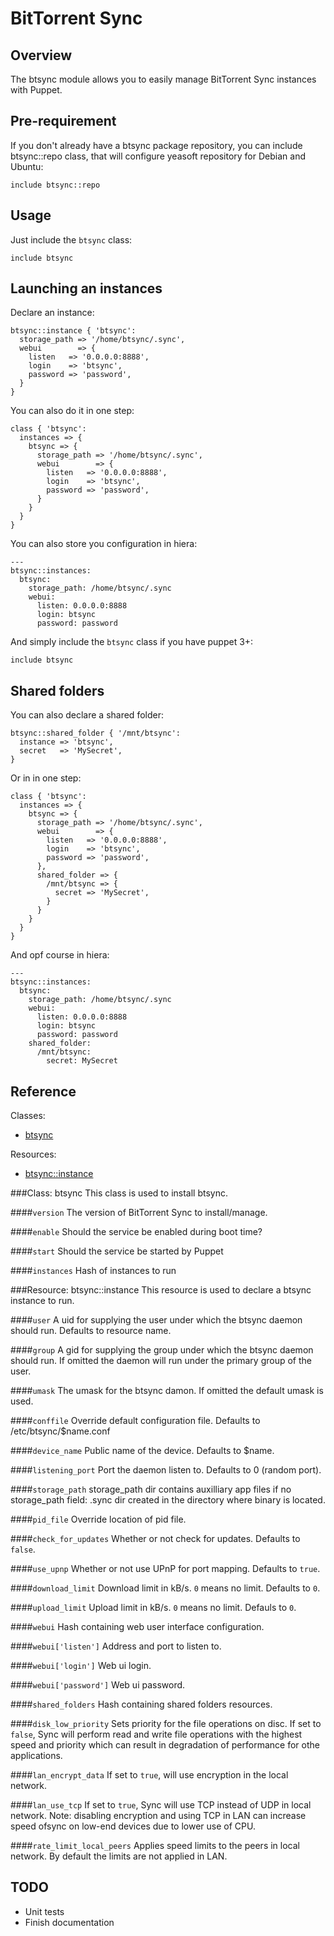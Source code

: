 BitTorrent Sync
===============

Overview
--------

The btsync module allows you to easily manage BitTorrent Sync instances with Puppet.

Pre-requirement
---------------

If you don't already have a btsync package repository, you can include btsync::repo class, that will configure yeasoft repository for Debian and Ubuntu:

    include btsync::repo


Usage
-----

Just include the `btsync` class:

    include btsync

Launching an instances
----------------------

Declare an instance:

    btsync::instance { 'btsync':
      storage_path => '/home/btsync/.sync',
      webui        => {
        listen   => '0.0.0.0:8888',
        login    => 'btsync',
        password => 'password',
      }
    }

You can also do it in one step:

    class { 'btsync':
      instances => {
        btsync => {
          storage_path => '/home/btsync/.sync',
          webui        => {
            listen   => '0.0.0.0:8888',
            login    => 'btsync',
            password => 'password',
          }
        }
      }
    }

You can also store you configuration in hiera:

    ---
    btsync::instances:
      btsync:
        storage_path: /home/btsync/.sync
        webui:
          listen: 0.0.0.0:8888
          login: btsync
          password: password

And simply include the `btsync` class if you have puppet 3+:

    include btsync

Shared folders
--------------

You can also declare a shared folder:

    btsync::shared_folder { '/mnt/btsync':
      instance => 'btsync',
      secret   => 'MySecret',
    }

Or in in one step:

    class { 'btsync':
      instances => {
        btsync => {
          storage_path => '/home/btsync/.sync',
          webui        => {
            listen   => '0.0.0.0:8888',
            login    => 'btsync',
            password => 'password',
          },
          shared_folder => {
            /mnt/btsync => {
              secret => 'MySecret',
            }
          }
        }
      }
    }

And opf course in hiera:

    ---
    btsync::instances:
      btsync:
        storage_path: /home/btsync/.sync
        webui:
          listen: 0.0.0.0:8888
          login: btsync
          password: password
        shared_folder:
          /mnt/btsync:
            secret: MySecret

Reference
---------

Classes:

* [btsync](#class-btsync)

Resources:

* [btsync::instance](#resource-btsyncinstance)

###Class: btsync
This class is used to install btsync.

####`version`
The version of BitTorrent Sync to install/manage.

####`enable`
Should the service be enabled during boot time?

####`start`
Should the service be started by Puppet

####`instances`
Hash of instances to run

###Resource: btsync::instance
This resource is used to declare a btsync instance to run.

####`user`
A uid for supplying the user under which the btsync daemon should run. Defaults to resource name.

####`group`
A gid for supplying the group under which the btsync daemon should run. If omitted the daemon will run under the primary group of the user.

####`umask`
The umask for the btsync damon. If omitted the default umask is used.

####`conffile`
Override default configuration file. Defaults to /etc/btsync/$name.conf

####`device_name`
Public name of the device. Defaults to $name.

####`listening_port`
Port the daemon listen to. Defaults to 0 (random port).

####`storage_path`
storage_path dir contains auxilliary app files if no storage_path field: .sync dir created in the directory where binary is located.

####`pid_file`
Override location of pid file.

####`check_for_updates`
Whether or not check for updates. Defaults to `false`.

####`use_upnp`
Whether or not use UPnP for port mapping. Defaults to `true`.

####`download_limit`
Download limit in kB/s. `0` means no limit. Defaults to `0`.

####`upload_limit`
Upload limit in kB/s. `0` means no limit. Defauls to `0`.

####`webui`
Hash containing web user interface configuration.

####`webui['listen']`
Address and port to listen to.

####`webui['login']`
Web ui login.

####`webui['password']`
Web ui password.

####`shared_folders`
Hash containing shared folders resources.

####`disk_low_priority`
Sets priority for the file operations on disc. If set to `false`, Sync will perform read and write file operations with	the highest speed and priority which can result in degradation of performance for othe applications.

####`lan_encrypt_data`
If set to `true`, will use encryption in the local network.

####`lan_use_tcp`
If set to `true`, Sync will use TCP instead of UDP in local network.
Note: disabling	encryption and using TCP in LAN can increase speed ofsync on low-end devices due to lower use of CPU.

####`rate_limit_local_peers`
Applies speed limits to the peers in local network. By default the limits are not applied in LAN.

TODO
----

* Unit tests
* Finish documentation
